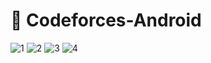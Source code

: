 # 🚧 Codeforces-Android



![1](https://user-images.githubusercontent.com/76740999/210965366-aaeff828-ed3d-4a99-b7e5-9d16a1c55709.png)
![2](https://user-images.githubusercontent.com/76740999/210965371-a4d4263a-226f-4dc8-92f5-a0852512d9ea.png)
![3](https://user-images.githubusercontent.com/76740999/210965379-51aa3dd6-877c-4df9-aaa0-5347c9e79b33.png)
![4](https://user-images.githubusercontent.com/76740999/210965382-2331fbad-f089-4dde-8570-e37114e719c7.png)
